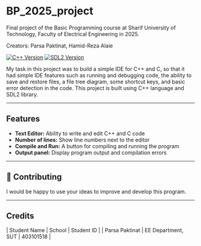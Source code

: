 # BP_2025_project
Final project of the Basic Programming course at Sharif University of Technology, Faculty of Electrical Engineering in 2025.

Creators: Parsa Paktinat, Hamid-Reza Alaie

[![C++ Version](https://img.shields.io/badge/C++-17-blue.svg)](https://isocpp.org/)
[![SDL2 Version](https://img.shields.io/badge/SDL2-2.0.12-blue.svg)](https://www.libsdl.org/)

My task in this project was to build a simple IDE for C++ and C, so that it had simple IDE features such as running and debugging code, the ability to save and restore files, a file tree diagram, some shortcut keys, and basic error detection in the code. This project is built using C++ language and SDL2 library.

---

## Features

* **Text Editor:** Ability to write and edit C++ and C code
* **Number of lines:** Show line numbers next to the editor
* **Compile and Run:** A button for compiling and running the program
* **Output panel:** Display program output and compilation errors

---

## 🤝 Contributing

I would be happy to use your ideas to improve and develop this program.

---

## Credits

|  Student Name  |        School      | Student ID |
| Parsa Paktinat | EE Department, SUT | 403101518  |

